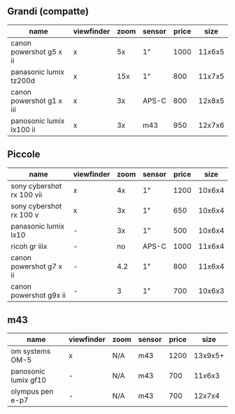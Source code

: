 ## Grandi (compatte)

| name                     | viewfinder | zoom | sensor | price | size   |
| ------------------------ | ---------- | ---- | ------ | ----- | ------ |
| canon powershot g5 x ii  | x          | 5x   | 1"     | 1000  | 11x6x5 |
| panasonic lumix tz200d   | x          | 15x  | 1"     | 800   | 11x7x5 |
| canon powershot g1 x iii | x          | 3x   | APS-C  | 800   | 12x8x5 |
| panosonic lumix lx100 ii | x          | 3x   | m43    | 950   | 12x7x6 |

## Piccole
| name                      | viewfinder | zoom | sensor | price | size   |
| ------------------------- | ---------- | ---- | ------ | ----- | ------ |
| sony cybershot rx 100 vii | x          | 4x   | 1"     | 1200  | 10x6x4 |
| sony cybershot rx 100 v   | x          | 3x   | 1"     | 650   | 10x6x4 |
| panasonic lumix lx10      | -          | 3x   | 1"     | 500   | 10x6x4 |
| ricoh gr iiix             | -          | no   | APS-C  | 1000  | 11x6x4 |
| canon powershot g7 x ii   | -          | 4.2  | 1"     | 800   | 11x6x4 |
| canon powershot g9x ii    | -          | 3    | 1"     | 700   | 10x6x3 |
## m43
| name                 | viewfinder | zoom | sensor | price | size    |
| -------------------- | ---------- | ---- | ------ | ----- | ------- |
| om systems OM-5      | x          | N/A  | m43    | 1200  | 13x9x5+ |
| panosonic lumix gf10 | -          | N/A  | m43    | 700   | 11x6x3  |
| olympus pen e-p7     | -          | N/A  | m43    | 700   | 12x7x4  |
